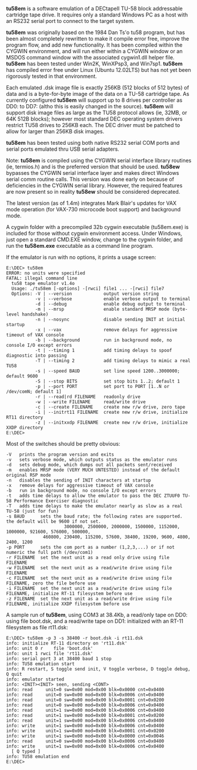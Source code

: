 <B>tu58em</B> is a software emulation of a DECtapeII TU-58 block addressable cartridge tape drive. It requires only a standard Windows PC as a host with an RS232 serial port to connect to the target system.

<B>tu58em</B> was originally based on the 1984 Dan Ts'o tu58 program, but has been almost completely rewritten to make it compile error free, improve the program flow, and add new functionality. It has been compiled within the CYGWIN environment, and will run either within a CYGWIN window or an MSDOS command window with the associated cygwin1.dll helper file. <B>tu58em</B> has been tested under Win2K, WinXPsp3, and Win7sp1. <B>tu58em</B> has compiled error free under Linux (Ubuntu 12.02LTS) but has not yet been rigorously tested in that environment.

Each emulated .dsk image file is exactly 256KB (512 blocks of 512 bytes) of data and is a byte-for-byte image of the data on a TU-58 cartridge tape. As currently configured <B>tu58em</B> will support up to 8 drives per controller as DD0: to DD7: (altho this is easily changed in the source). <B>tu58em</B> will support disk image files as large as the TU58 protocol allows (ie, 32MB, or 64K 512B blocks); however most standard DEC operating system drivers restrict TU58 drives to 256KB each. The DEC driver must be patched to allow for larger than 256KB disk images.

<B>tu58em</B> has been tested using both native RS232 serial COM ports and serial ports emulated thru USB serial adapters.

Note: <B>tu58em</B> is compiled using the CYGWIN serial interface library routines (ie, termios.h) and is the preferred version that should be used. <B>tu58ew</B> bypasses the CYGWIN serial interface layer and makes direct Windows serial comm routine calls. This version was done early on because of deficiencies in the CYGWIN serial library. However, the required features are now present so in reality <B>tu58ew</B> should be considered deprecated.

The latest version (as of 1.4m) integrates Mark Blair's updates for VAX mode operation (for VAX-730 microcode boot support) and background mode.

A cygwin folder with a precompiled 32b cygwin executable (tu58em.exe) is included for those without cygwin environment access. Under Windows, just open a standard CMD.EXE window, change to the cygwin folder, and run the <B>tu58em.exe</B> executable as a command line program.

If the emulator is run with no options, it prints a usage screen:

```
E:\DEC> tu58em
ERROR: no units were specified
FATAL: illegal command line
  tu58 tape emulator v1.4o
  Usage: ./tu58em [-options] -[rwci] file1 ... -[rwci] file7
  Options: -V | --version            output version string
           -v | --verbose            enable verbose output to terminal
           -d | --debug              enable debug output to terminal
           -m | --mrsp               enable standard MRSP mode (byte-level handshake)
           -n | --nosync             disable sending INIT at initial startup
           -x | --vax                remove delays for aggressive timeout of VAX console
           -b | --background         run in background mode, no console I/O except errors
           -t | --timing 1           add timing delays to spoof diagnostic into passing
           -T | --timing 2           add timing delays to mimic a real TU58
           -s | --speed BAUD         set line speed 1200..3000000; default 9600
           -S | --stop BITS          set stop bits 1..2; default 1
           -p | --port PORT          set port to PORT [1..N or /dev/comN; default 1]
           -r | --read|rd FILENAME   readonly drive
           -w | --write FILENAME     read/write drive
           -c | --create FILENAME    create new r/w drive, zero tape
           -i | --initrt11 FILENAME  create new r/w drive, initialize RT11 directory
           -z | --initxxdp FILENAME  create new r/w drive, initialize XXDP directory
E:\DEC>
```

Most of the switches should be pretty obvious:

```
-V   prints the program version and exits
-v   sets verbose mode, which outputs status as the emulator runs
-d   sets debug mode, which dumps out all packets sent/received
-m   enables MRSP mode (VERY MUCH UNTESTED) instead of the default original RSP mode
-n   disables the sending of INIT characters at startup
-x   remove delays for aggressive timeout of VAX console
-b   run in background mode, no console I/O except errors
-t   adds time delays to allow the emulator to pass the DEC ZTUUF0 TU-58 Performance Exerciser diagnostic
-T   adds time delays to make the emulator nearly as slow as a real TU-58 (just for fun)
-s BAUD      sets the baud rate; the following rates are supported. the default will be 9600 if not set.
                      3000000, 2500000, 2000000, 1500000, 1152000, 1000000, 921600, 576000, 500000,
		      460800, 230400, 115200, 57600, 38400, 19200, 9600, 4800, 2400, 1200
-p PORT      sets the com port as a number (1,2,3,...) or if not numeric the full path (/dev/com1)
-r FILENAME  set the next unit as a read only drive using file FILENAME
-w FILENAME  set the next unit as a read/write drive using file FILENAME
-c FILENAME  set the next unit as a read/write drive using file FILENAME, zero the file before use
-i FILENAME  set the next unit as a read/write drive using file FILENAME, initialize RT-11 filesystem before use
-z FILENAME  set the next unit as a read/write drive using file FILENAME, initialize XXDP filesystem before use
```

A sample run of <B>tu58em</B>, using COM3 at 38.4Kb, a read/only tape on DD0: using file boot.dsk, and a read/write tape on DD1: initialized with an RT-11 filesystem as file rt11.dsk:

```
E:\DEC> tu58em -p 3 -s 38400 -r boot.dsk -i rt11.dsk
info: initialize RT-11 directory on 'rt11.dsk'
info: unit 0 r    file 'boot.dsk'
info: unit 1 rwci file 'rt11.dsk'
info: serial port 3 at 38400 baud 1 stop
info: TU58 emulation start
info: R restart, S toggle send init, V toggle verbose, D toggle debug, Q quit
info: emulator started
info: <INIT><INIT> seen, sending <CONT>
info: read     unit=0 sw=0x00 mod=0x00 blk=0x0000 cnt=0x0400
info: read     unit=0 sw=0x00 mod=0x00 blk=0x0006 cnt=0x0400
info: read     unit=0 sw=0x00 mod=0x00 blk=0x0001 cnt=0x0200
info: read     unit=0 sw=0x00 mod=0x00 blk=0x0006 cnt=0x0400
info: read     unit=1 sw=0x00 mod=0x00 blk=0x0006 cnt=0x0400
info: read     unit=1 sw=0x00 mod=0x00 blk=0x0001 cnt=0x0200
info: read     unit=1 sw=0x00 mod=0x00 blk=0x0006 cnt=0x0400
info: write    unit=1 sw=0x00 mod=0x00 blk=0x0006 cnt=0x0400
info: write    unit=1 sw=0x00 mod=0x00 blk=0x0001 cnt=0x0200
info: write    unit=1 sw=0x00 mod=0x00 blk=0x0000 cnt=0x0046
info: read     unit=0 sw=0x00 mod=0x00 blk=0x0006 cnt=0x0400
info: write    unit=1 sw=0x00 mod=0x00 blk=0x0006 cnt=0x0400
  [ Q typed ]
info: TU58 emulation end
E:\DEC>
```


